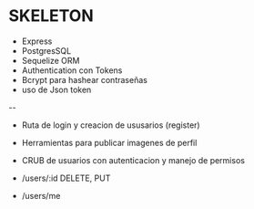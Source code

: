 # SKELETON 

- Express
- PostgresSQL
- Sequelize ORM
- Authentication con Tokens
- Bcrypt para hashear contraseñas
- uso de Json token

--

- Ruta de login y creacion de ususarios (register)
- Herramientas para publicar imagenes de perfil
- CRUB de usuarios con autenticacion y manejo de permisos

- /users/:id DELETE, PUT
- /users/me